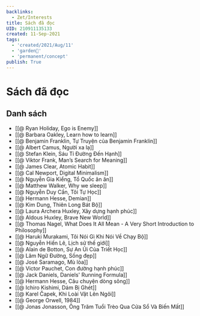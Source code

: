 ```yaml
---
backlinks:
  - Zet/Interests
title: Sách đã đọc
UID: 210911135133
created: 11-Sep-2021
tags:
  - 'created/2021/Aug/11'
  - 'garden🏡'
  - 'permanent/concept'
publish: True
---
```

# Sách đã đọc


## Danh sách
- [[@ Ryan Holiday, Ego is Enemy]]
- [[@ Barbara Oakley, Learn how to learn]]
- [[@ Benjamin Franklin, Tự Truyện của Benjamin Franklin]]
- [[@ Albert Camus, Người xa lạ]]
- [[@ Stefan Klein, Sáu Tỉ Đường Đến Hạnh]]
- [[@ Viktor Frank, Man’s Search for Meaning]]
- [[@ James Clear, Atomic Habit]]
- [[@ Cal Newport, Digital Minimalism]]
- [[@ Nguyễn Gia Kiểng, Tổ Quốc ăn ăn]]
- [[@ Matthew Walker, Why we sleep]]
- [[@ Nguyễn Duy Cần, Tôi Tự Học]]
- [[@ Hermann Hesse, Demian]]
- [[@ Kim Dung, Thiên Long Bát Bộ]]
- [[@ Laura Archera Huxley, Xây dựng hạnh phúc]]
- [[@ Aldous Huxley, Brave New World]]
- [[@ Thomas Nagel, What Does It All Mean - A Very Short Introduction to Philosophy]]
- [[@ Haruki Murakami, Tôi Nói Gì Khi Nói Về Chạy Bộ]]
- [[@ Nguyễn Hiến Lê, Lịch sử thế giới]]
- [[@ Alain de Botton, Sự An Ủi Của Triết Học]]
- [[@ Lâm Ngữ Đường, Sống đẹp]]
- [[@ José Saramago, Mù lòa]]
- [[@ Victor Pauchet, Con đường hạnh phúc]]
- [[@ Jack Daniels, Daniels' Running Formula]]
- [[@ Hermann Hesse, Câu chuyện dòng sông]]
- [[@ Ichiro Kishimi, Dám Bị Ghét]]
- [[@ Karel Čapek, Khi Loài Vật Lên Ngôi]]
- [[@ George Orwell, 1984]]
- [[@ Jonas Jonasson, Ông Trăm Tuổi Trèo Qua Cửa Sổ Và Biến Mất]]


